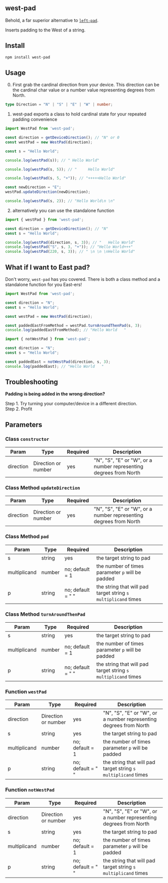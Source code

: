 ## west-pad

Behold, a far superior alternative to [`left-pad`](https://github.com/left-pad/left-pad).

Inserts padding to the West of a string.

## Install

```bash
npm install west-pad
```

## Usage

0. First grab the cardinal direction from your device. This direction can be the cardinal char value or a number value representing degrees from North.

```ts
type Direction = "N" | "S" | "E" | "W" | number;
```

1. west-pad exports a class to hold cardinal state for your repeated padding convenience 

```ts
import WestPad from 'west-pad';

const direction = getDeviceDirection(); // "N" or 0
const westPad = new WestPad(direction);

const s = "Hello World";

console.log(westPad(s)); // " Hello World"

console.log(westPad(s, 5)); // "     Hello World"

console.log(westPad(s, 5, "+")); // "+++++Hello World"

const newDirection = "E";
westPad.updateDirection(newDirection);

console.log(westPad(s, 2)); // "Hello World\n \n"
```

2. alternatively you can use the standalone function

```ts
import { westPad } from 'west-pad';

const direction = getDeviceDirection(); // "N"
const s = "Hello World";

console.log(westPad(direction, s, 3)); // "   Hello World"
console.log(westPad("S", s, 3, "+")); // "Hello World+++"
console.log(westPad(220, s, 3)); // " \n \n \nHello World"
```

## What if I want to East pad?

Don't worry, `west-pad` has you covered. There is both a class method and a standalone function for you East-ers!

```ts
import WestPad from 'west-pad';

const direction = "N";
const s = "Hello World";

const westPad = new WestPad(direction);

const paddedEastFromMethod = westPad.turnAroundThenPad(s, 3);
console.log(paddedEastFromMethod); // "Hello World   "
```

```ts
import { notWestPad } from 'west-pad';

const direction = "N";
const s = "Hello World";

const paddedEast = notWestPad(direction, s, 3);
console.log(paddedEast); // "Hello World   "
```

## Troubleshooting

**Padding is being added in the wrong direction?**

Step 1. Try turning your computer/device in a different direction.  
Step 2. Profit  


## Parameters

### Class `constructor`

| Param  | Type           | Required | Description                                                                                                                                             |
| ------ | -------------- | -------- | ------------------------------------------------------------------------------------------------------------------------------------------------------- |
| direction | Direction or number | yes      | "N", "S", "E" or "W", or a number representing degrees from North

### Class Method `updateDirection`

| Param  | Type           | Required | Description                                                                                                                                             |
| ------ | -------------- | -------- | ------------------------------------------------------------------------------------------------------------------------------------------------------- |
| direction | Direction or number | yes      | "N", "S", "E" or "W", or a number representing degrees from North

### Class Method `pad`

| Param  | Type           | Required | Description                                                                                                                                             |
| ------ | -------------- | -------- | ------------------------------------------------------------------------------------------------------------------------------------------------------- |
| s | string | yes      | the target string to pad
| multiplicand | number | no; default = 1 | the number of times parameter `p` will be padded
| p | string | no; default = " " | the string that will pad target string `s` `multiplicand` times

### Class Method `turnAroundThenPad`

| Param  | Type           | Required | Description                                                                                                                                             |
| ------ | -------------- | -------- | ------------------------------------------------------------------------------------------------------------------------------------------------------- |
| s | string | yes      | the target string to pad
| multiplicand | number | no; default = 1 | the number of times parameter `p` will be padded
| p | string | no; default = " " | the string that will pad target string `s` `multiplicand` times

### Function `westPad`

| Param  | Type           | Required | Description                                                                                                                                             |
| ------ | -------------- | -------- | ------------------------------------------------------------------------------------------------------------------------------------------------------- |
| direction | Direction or number | yes      | "N", "S", "E" or "W", or a number representing degrees from North
| s | string | yes      | the target string to pad
| multiplicand | number | no; default = 1 | the number of times parameter `p` will be padded
| p | string | no; default = " " | the string that will pad target string `s` `multiplicand` times

### Function `notWestPad`

| Param  | Type           | Required | Description                                                                                                                                             |
| ------ | -------------- | -------- | ------------------------------------------------------------------------------------------------------------------------------------------------------- |
| direction | Direction or number | yes      | "N", "S", "E" or "W", or a number representing degrees from North
| s | string | yes      | the target string to pad
| multiplicand | number | no; default = 1 | the number of times parameter `p` will be padded
| p | string | no; default = " " | the string that will pad target string `s` `multiplicand` times

